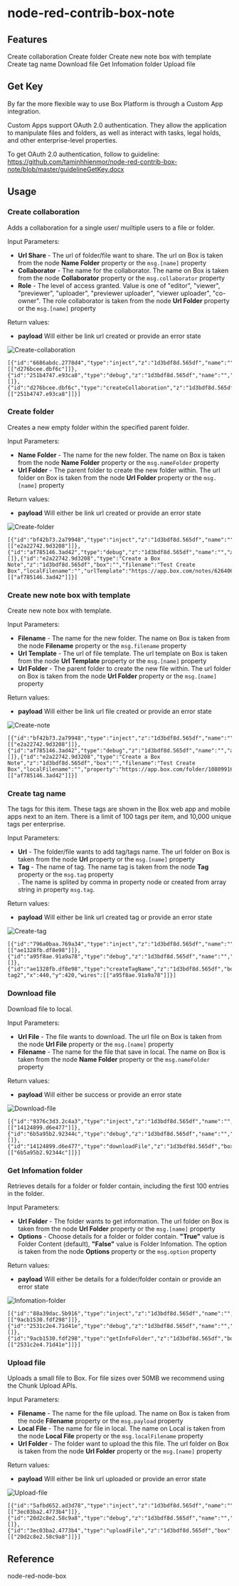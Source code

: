 # node-red-contrib-box-note

## Features
Create collaboration
Create folder
Create new note box with template
Create tag name
Download file
Get Infomation folder
Upload file 

## Get Key
By far the more flexible way to use Box Platform is through a Custom App integration.

Custom Apps support OAuth 2.0 authentication. They allow the application to manipulate files and folders, as well as interact with tasks, legal holds, and other enterprise-level properties.

To get OAuth 2.0 authentication, follow to guideline: https://github.com/taminhhienmor/node-red-contrib-box-note/blob/master/guidelineGetKey.docx

## Usage

### Create collaboration
<p>Adds a collaboration for a single user/ muiltiple users to a file or folder.</p>
<p>Input Parameters:
    <ul>
        <li><b>Url Share</b> - The url of folder/file want to share. The url on Box is taken from the node <b>Name Folder</b> property or the <code>msg.[name]</code> property</li>
        <li><b>Collaborator</b> - The name for the collaborator. The name on Box is taken from the node <b>Collaborator</b> property or the <code>msg.collaborator</code> property</li>
        <li><b>Role</b> - The level of access granted. Value is one of "editor", "viewer", "previewer", "uploader", "previewer uploader", "viewer uploader", "co-owner". The role collaborator is taken from the node <b>Url Folder</b> property or the <code>msg.[name]</code> property</li>
    </ul>
</p>
<p>Return values:
    <ul>
        <li><b>payload</b> Will either be link url created or provide an error state</li>
    </ul>
</p>

![Create-collaboration](https://cdn.jsdelivr.net/gh/taminhhienmor/node-red-contrib-box-note/source/image/createCollaboration.png)

``` node
[{"id":"6686abdc.2778d4","type":"inject","z":"1d3bdf8d.565df","name":"","topic":"","payload":"","payloadType":"date","repeat":"","crontab":"","once":false,"onceDelay":0.1,"x":260,"y":680,"wires":[["d276bcee.dbf6c"]]},{"id":"251b4747.e93ca8","type":"debug","z":"1d3bdf8d.565df","name":"","active":true,"tosidebar":true,"console":false,"tostatus":false,"complete":"false","x":680,"y":680,"wires":[]},{"id":"d276bcee.dbf6c","type":"createCollaboration","z":"1d3bdf8d.565df","box":"","property":"https://app.box.com/notes/640671630660","propertyType":"str","collaborator":"hien.taminh@mor.com.vn","role":"editor","x":440,"y":680,"wires":[["251b4747.e93ca8"]]}]
```

### Create folder
<p>Creates a new empty folder within the specified parent folder.</p>
<p>Input Parameters:
    <ul>
        <li><b>Name Folder</b> - The name for the new folder. The name on Box is taken from the node <b>Name Folder</b> property or the <code>msg.nameFolder</code> property</li>
        <li><b>Url Folder</b> - The parent folder to create the new folder within. The url folder on Box is taken from the node <b>Url Folder</b> property or the <code>msg.[name]</code> property</li>
    </ul>
</p>
<p>Return values:
    <ul>
        <li><b>payload</b> Will either be link url created or provide an error state</li>
    </ul>
</p>

![Create-folder](https://cdn.jsdelivr.net/gh/taminhhienmor/node-red-contrib-box-note/source/image/createFolder.png)

``` node
[{"id":"bf42b73.2a79948","type":"inject","z":"1d3bdf8d.565df","name":"","topic":"","payload":"","payloadType":"date","repeat":"","crontab":"","once":false,"onceDelay":0.1,"x":260,"y":140,"wires":[["e2a22742.9d3208"]]},{"id":"af785146.3ad42","type":"debug","z":"1d3bdf8d.565df","name":"","active":true,"tosidebar":true,"console":false,"tostatus":false,"complete":"false","x":680,"y":140,"wires":[]},{"id":"e2a22742.9d3208","type":"Create a Box Note","z":"1d3bdf8d.565df","box":"","filename":"Test Create Box","localFilename":"","urlTemplate":"https://app.box.com/notes/626406500456","property":"https://app.box.com/folder/108099161365","propertyType":"str","propertyTemplate":"https://app.box.com/notes/640664677053","propertyTypeTemplate":"str","x":460,"y":140,"wires":[["af785146.3ad42"]]}]
```

### Create new note box with template
<p>Create new note box with template.</p>
<p>Input Parameters:
    <ul>
        <li><b>Filename</b> - The name for the new folder. The name on Box is taken from the node <b>Filename</b> property or the <code>msg.filename</code> property</li>
        <li><b>Url Template</b> - The url of file template. The url template on Box is taken from the node <b>Url Template</b> property or the <code>msg.[name]</code> property</li>
        <li><b>Url Folder</b> - The parent folder to create the new file within. The url folder on Box is taken from the node <b>Url Folder</b> property or the <code>msg.[name]</code> property</li>
    </ul>
</p>
<p>Return values:
    <ul>
        <li><b>payload</b> Will either be link url file created or provide an error state</li>
    </ul>
</p>

![Create-note](https://cdn.jsdelivr.net/gh/taminhhienmor/node-red-contrib-box-note/source/image/createNewBox.png)

``` node
[{"id":"bf42b73.2a79948","type":"inject","z":"1d3bdf8d.565df","name":"","topic":"","payload":"","payloadType":"date","repeat":"","crontab":"","once":false,"onceDelay":0.1,"x":260,"y":140,"wires":[["e2a22742.9d3208"]]},{"id":"af785146.3ad42","type":"debug","z":"1d3bdf8d.565df","name":"","active":true,"tosidebar":true,"console":false,"tostatus":false,"complete":"false","x":680,"y":140,"wires":[]},{"id":"e2a22742.9d3208","type":"Create a Box Note","z":"1d3bdf8d.565df","box":"","filename":"Test Create Box","localFilename":"","property":"https://app.box.com/folder/108099161365","propertyType":"str","propertyTemplate":"https://app.box.com/notes/640664677053","propertyTypeTemplate":"str","x":460,"y":140,"wires":[["af785146.3ad42"]]}]
```

### Create tag name
<p>The tags for this item. These tags are shown in the Box web app and mobile apps next to an item. There is a limit of 100 tags per item, and 10,000 unique tags per enterprise.</p>
<p>Input Parameters:
    <ul>
        <li><b>Url</b> - The folder/file wants to add tag/tags name. The url folder on Box is taken from the node <b>Url</b> property or the <code>msg.[name]</code> property</li>
        <li><b>Tag</b> - The name of tag. The name tag is taken from the node <b>Tag</b> property or the <code>msg.tag</code> property</li>. The name is splited by comma in property node or created from array string in property <code>msg.tag</code>.
    </ul>
</p>
<p>Return values:
    <ul>
        <li><b>payload</b> Will either be link url created tag or provide an error state</li>
    </ul>
</p>

![Create-tag](https://cdn.jsdelivr.net/gh/taminhhienmor/node-red-contrib-box-note/source/image/createTag.png)

``` node
[{"id":"796a0baa.769a34","type":"inject","z":"1d3bdf8d.565df","name":"","topic":"","payload":"","payloadType":"date","repeat":"","crontab":"","once":false,"onceDelay":0.1,"x":260,"y":420,"wires":[["ae1328fb.df8e98"]]},{"id":"a95f8ae.91a9a78","type":"debug","z":"1d3bdf8d.565df","name":"","active":true,"tosidebar":true,"console":false,"tostatus":false,"complete":"false","x":680,"y":420,"wires":[]},{"id":"ae1328fb.df8e98","type":"createTagName","z":"1d3bdf8d.565df","box":"","property":"https://app.box.com/folder/108099161365","propertyType":"str","tag":"tag1, tag2","x":440,"y":420,"wires":[["a95f8ae.91a9a78"]]}]
```

### Download file
<p>Download file to local.</p>
<p>Input Parameters:
    <ul>
        <li><b>Url File</b> - The file wants to download. The url file on Box is taken from the node <b>Url File</b> property or the <code>msg.[name]</code> property</li>
        <li><b>Filename</b> - The name for the file that save in local. The name on Box is taken from the node <b>Name Folder</b> property or the <code>msg.nameFolder</code> property</li>
    </ul>
</p>
<p>Return values:
    <ul>
        <li><b>payload</b> Will either be success or provide an error state</li>
    </ul>
</p>

![Download-file](https://cdn.jsdelivr.net/gh/taminhhienmor/node-red-contrib-box-note/source/image/downloadFile.png)

``` node
[{"id":"9376c3d3.2c4a3","type":"inject","z":"1d3bdf8d.565df","name":"","topic":"","payload":"","payloadType":"date","repeat":"","crontab":"","once":false,"onceDelay":0.1,"x":257,"y":613,"wires":[["14124899.d6e477"]]},{"id":"6b5a95b2.92344c","type":"debug","z":"1d3bdf8d.565df","name":"","active":true,"tosidebar":true,"console":false,"tostatus":false,"complete":"false","x":677,"y":613,"wires":[]},{"id":"14124899.d6e477","type":"downloadFile","z":"1d3bdf8d.565df","box":"","property":"https://app.box.com/notes/640664677053","propertyType":"str","filename":"testDownload","x":460,"y":614,"wires":[["6b5a95b2.92344c"]]}]
```

### Get Infomation folder
<p>Retrieves details for a folder or folder contain, including the first 100 entries in the folder.</p>
<p>Input Parameters:
    <ul>
        <li><b>Url Folder</b> - The folder wants to get information. The url folder on Box is taken from the node <b>Url Folder</b> property or the <code>msg.[name]</code> property</li>
        <li><b>Options</b> - Choose details for a folder or folder contain. <b>"True"</b> value is Folder Content (default), <b>"False"</b> value is Folder Infomation. The option is taken from the node <b>Options</b> property or the <code>msg.option</code> property</li>
    </ul>
</p>
<p>Return values:
    <ul>
        <li><b>payload</b> Will either be details for a folder/folder contain or provide an error state</li>
    </ul>
</p>

![Infomation-folder](https://cdn.jsdelivr.net/gh/taminhhienmor/node-red-contrib-box-note/source/image/infomationFolder.png)

``` node
[{"id":"88a39dac.5b916","type":"inject","z":"1d3bdf8d.565df","name":"","topic":"","payload":"","payloadType":"date","repeat":"","crontab":"","once":false,"onceDelay":0.1,"x":260,"y":340,"wires":[["9acb1530.fdf298"]]},{"id":"2531c2e4.71d41e","type":"debug","z":"1d3bdf8d.565df","name":"","active":true,"tosidebar":true,"console":false,"tostatus":false,"complete":"false","x":680,"y":340,"wires":[]},{"id":"9acb1530.fdf298","type":"getInfoFolder","z":"1d3bdf8d.565df","box":"","property":"0","propertyType":"str","option":"true","x":440,"y":340,"wires":[["2531c2e4.71d41e"]]}]
```

### Upload file
<p>Uploads a small file to Box. For file sizes over 50MB we recommend using the Chunk Upload APIs.</p>
<p>Input Parameters:
    <ul>
        <li><b>Filename</b> - The name for the file upload. The name on Box is taken from the node <b>Filename</b> property or the <code>msg.payload</code> property</li>
        <li><b>Local File</b> - The name for file in local. The name on Local is taken from the node <b>Local File</b> property or the <code>msg.localFilename</code> property</li>
        <li><b>Url Folder</b> - The folder want to upload the this file. The url folder on Box is taken from the node <b>Url Folder</b> property or the <code>msg.[name]</code> property</li>
    </ul>
</p>
<p>Return values:
    <ul>
        <li><b>payload</b> Will either be link url uploaded or provide an error state</li>
    </ul>
</p>

![Upload-file](https://cdn.jsdelivr.net/gh/taminhhienmor/node-red-contrib-box-note/source/image/uploadFile.png)

``` node
[{"id":"5afbd652.ad3d78","type":"inject","z":"1d3bdf8d.565df","name":"","topic":"","payload":"","payloadType":"date","repeat":"","crontab":"","once":false,"onceDelay":0.1,"x":260,"y":520,"wires":[["3ec03ba2.4773b4"]]},{"id":"20d2c8e2.58c9a8","type":"debug","z":"1d3bdf8d.565df","name":"","active":true,"tosidebar":true,"console":false,"tostatus":false,"complete":"false","x":680,"y":520,"wires":[]},{"id":"3ec03ba2.4773b4","type":"uploadFile","z":"1d3bdf8d.565df","box":"","filename":"testUpload","localFilename":"testDownload","property":"https://app.box.com/folder/108099161365","propertyType":"str","x":450,"y":520,"wires":[["20d2c8e2.58c9a8"]]}]
```

## Reference
node-red-node-box